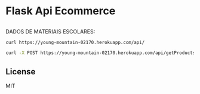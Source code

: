 # Flask Api Ecommerce

##
DADOS DE MATERIAIS ESCOLARES:

```sh
curl https://young-mountain-02170.herokuapp.com/api/
```

```sh
curl -X POST https://young-mountain-02170.herokuapp.com/api/getProducts/ -H "Content-Type: application/json" -d '{"cod": [478167, 174915, 389047]}'
```

## License

MIT
